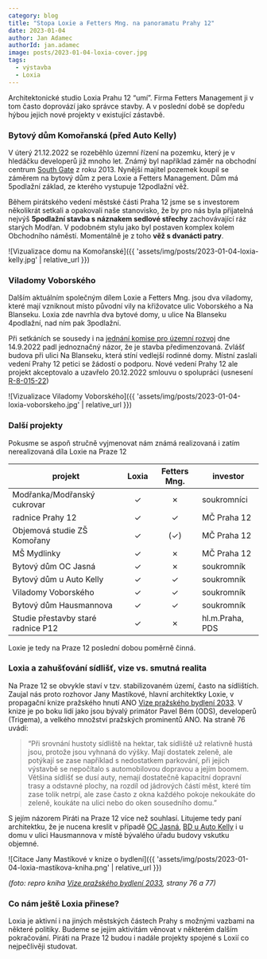 ```yaml
---
category: blog
title: "Stopa Loxie a Fetters Mng. na panoramatu Prahy 12"
date: 2023-01-04
author: Jan Adamec
authorId: jan.adamec
image: posts/2023-01-04-loxia-cover.jpg
tags:
  - výstavba
  - Loxia
---
```


Architektonické studio Loxia Prahu 12 “umí”. Firma Fetters Management ji v tom často doprovází jako správce stavby. A v poslední době se dopředu hýbou jejich nové projekty v existující zástavbě.

### Bytový dům Komořanská (před Auto Kelly)

V úterý 21.12.2022 se rozeběhlo územní řízení na pozemku, který je v hledáčku developerů již mnoho let. Známý byl například záměr na obchodní centrum [South Gate](https://www.praha12.cz/predstavi%2Dse%2Dsouth%2Dgate/d-27966) z roku 2013. Nynější majitel pozemek koupil se záměrem na bytový dům z pera Loxie a Fetters Management. Dům má 5podlažní základ, ze kterého vystupuje 12podlažní věž.

Během pirátského vedení městské části Praha 12 jsme se s investorem několikrát setkali a opakovali naše stanovisko, že by pro nás byla přijatelná nejvýš **5podlažní stavba s náznakem sedlové střechy** zachovávající ráz starých Modřan. V podobném stylu jako byl postaven komplex kolem Obchodního náměstí. Momentálně je z toho **věž s dvanácti patry**.

![Vizualizace domu na Komořanské]({{ 'assets/img/posts/2023-01-04-loxia-kelly.jpg' | relative_url }})

### Viladomy Voborského

Dalším aktuálním společným dílem Loxie a Fetters Mng. jsou dva viladomy, které mají vzniknout místo původní vily na křižovatce ulic Voborského a Na Blanseku. Loxia zde navrhla dva bytové domy, u ulice Na Blanseku 4podlažní, nad ním pak 3podlažní.

Při setkáních se sousedy i na [jednání komise pro územní rozvoj](https://www.praha12.cz/assets/File.ashx?id_org=80112&id_dokumenty=92593) dne 14.9.2022 padl jednoznačný názor, že je stavba předimenzovaná. Zvlášť budova při ulici Na Blanseku, která stíní vedlejší rodinné domy. Místní zaslali vedení Prahy 12 petici se žádostí o podporu. Nové vedení Prahy 12 ale projekt akceptovalo a uzavřelo 20.12.2022 smlouvu o spolupráci (usnesení [R-8-015-22](https://www.praha12.cz/assets/File.ashx?id_org=80112&id_dokumenty=94570))

![Vizualizace Viladomy Voborského]({{ 'assets/img/posts/2023-01-04-loxia-voborskeho.jpg' | relative_url }})

### Další projekty
Pokusme se aspoň stručně vyjmenovat nám známá realizovaná i zatím nerealizovaná díla Loxie na Praze 12

| projekt | Loxia | Fetters Mng. | investor |
|---------|:-----:|:------------:|----------|
| Modřanka/Modřanský cukrovar | ✓ | ✗ | soukromníci |
| radnice Prahy 12            | ✓ | ✓ | MČ Praha 12 |
| Objemová studie ZŠ Komořany | ✓ | (✓) | MČ Praha 12 |
| MŠ Mydlinky                 | ✓ | ✗ | MČ Praha 12 |
| Bytový dům OC Jasná         | ✓ | ✗ | soukromník |
| Bytový dům u Auto Kelly     | ✓ | ✓ | soukromník |
| Viladomy Voborského         | ✓ | ✓ | soukromník |
| Bytový dům Hausmannova      | ✓ | ✓ | soukromník |
| Studie přestavby staré radnice P12 | ✓ | ✗ | hl.m.Praha, PDS |

Loxie je tedy na Praze 12 poslední dobou poměrně činná.

### Loxia a zahušťování sídlišť, vize vs. smutná realita

Na Praze 12 se obvykle staví v tzv. stabilizovaném území, často na sídlištích. Zaujal nás proto rozhovor Jany Mastíkové, hlavní architektky Loxie, v propagační knize pražského hnutí ANO [Vize pražského bydlení 2033](http://www.ondrejprokop.cz/kniha/). V knize je po boku lidí jako jsou bývalý primátor Pavel Bém (ODS), developerů (Trigema), a velkého množství pražských prominentů ANO. Na straně 76 uvádí:

> “Při srovnání hustoty sídliště na hektar, tak sídliště už relativně hustá jsou, protože jsou vyhnaná do výšky. Mají dostatek zeleně, ale potýkají se zase například s nedostatkem parkování, při jejich výstavbě se nepočítalo s automobilovou dopravou a jejím boomem. Většina sídlišť se dusí auty, nemají dostatečně kapacitní dopravní trasy a odstavné plochy, na rozdíl od jádrových částí měst, které tím zase tolik netrpí, ale zase často z okna každého pokoje nekoukáte do zeleně, koukáte na ulici nebo do oken sousedního domu.”

S jejím názorem Piráti na Praze 12 více než souhlasí. Litujeme tedy paní architektku, že je nucena kreslit v případě [OC Jasná](https://praha12.pirati.cz/vystavba/kamyk-jasna.html), [BD u Auto Kelly](https://praha12.pirati.cz/vystavba/modrany-komoranska-kelly.html) i u domu v ulici Hausmannova v místě bývalého úřadu budovy vskutku objemné.

![Citace Jany Mastíkové v knize o bydlení]({{ 'assets/img/posts/2023-01-04-loxia-mastikova-kniha.png' | relative_url }})

_(foto: repro kniha [Vize pražského bydlení 2033](http://www.ondrejprokop.cz/kniha/), strany 76 a 77)_

### Co nám ještě Loxia přinese?

Loxia je aktivní i na jiných městských částech Prahy s možnými vazbami na některé politiky. Budeme se jejím aktivitám věnovat v některém dalším pokračování. Piráti na Praze 12 budou i nadále projekty spojené s Loxií co nejpečlivěji studovat.

